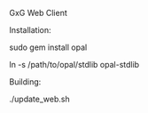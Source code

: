 GxG Web Client

Installation:

sudo gem install opal

ln -s /path/to/opal/stdlib opal-stdlib

Building:

./update_web.sh
